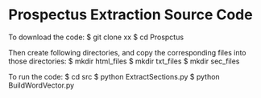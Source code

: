 # Prospectus Extraction Source Code

To download the code:
$ git clone xx
$ cd Prospctus

Then create following directories, and copy the corresponding files into those directories:
$ mkdir html_files
$ mkdir txt_files
$ mkdir sec_files

To run the code:
$ cd src
$ python ExtractSections.py
$ python BuildWordVector.py

